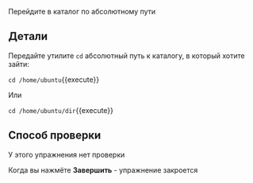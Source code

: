 Перейдите в каталог по абсолютному пути

## Детали

Передайте утилите `cd` абсолютный путь к каталогу, в который хотите зайти:

`cd /home/ubuntu`{{execute}}

Или

`cd /home/ubuntu/dir`{{execute}}

## Способ проверки

У этого упражнения нет проверки

Когда вы нажмёте **Завершить** - упражнение закроется